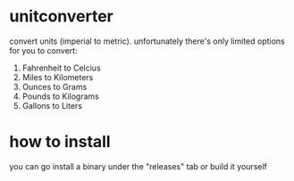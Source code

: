 # unitconverter
 convert units (imperial to metric). unfortunately there's only limited options for you to convert:
 1. Fahrenheit to Celcius
 1. Miles to Kilometers
 1. Ounces to Grams
 1. Pounds to Kilograms
 1. Gallons to Liters

# how to install
you can go install a binary under the "releases" tab or build it yourself
